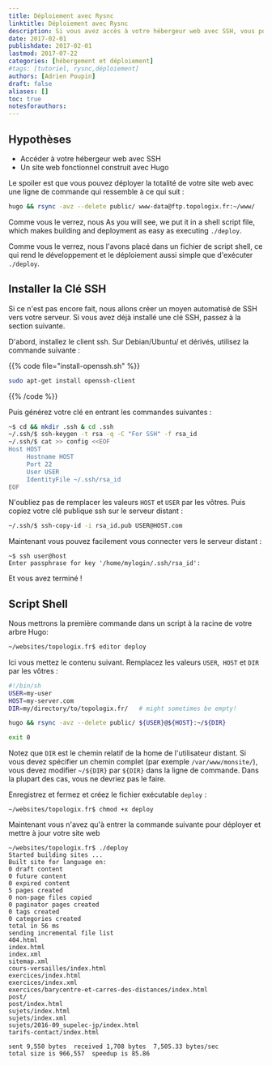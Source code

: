 ```yaml
---
title: Déploiement avec Rysnc
linktitle: Déploiement avec Rysnc
description: Si vous avez accès à votre hébergeur web avec SSH, vous pouvez utiliser une simple commande rsync en une ligne pour déployer incrémentalement la totalité de votre site web Hugo.
date: 2017-02-01
publishdate: 2017-02-01
lastmod: 2017-07-22
categories: [hébergement et déploiement]
#tags: [tutoriel, rysnc,déploiement]
authors: [Adrien Poupin]
draft: false
aliases: []
toc: true
notesforauthors:
---
```


## Hypothèses

* Accéder à votre hébergeur web avec SSH
* Un site web fonctionnel construit avec Hugo

Le spoiler est que vous pouvez déployer la totalité de votre site web avec une ligne de commande qui ressemble à ce qui suit :

```bash
hugo && rsync -avz --delete public/ www-data@ftp.topologix.fr:~/www/
```

Comme vous le verrez, nous As you will see, we put it in a shell script file, which makes building and deployment as easy as executing `./deploy`.

Comme vous le verrez, nous l'avons placé dans un fichier de script shell, ce qui rend le développement et le déploiement aussi simple que d'exécuter `./deploy`.

## Installer la Clé SSH

Si ce n'est pas encore fait, nous allons créer un moyen automatisé de SSH vers votre serveur. Si vous avez déjà installé une clé SSH, passez à la section suivante.

D'abord, installez le client ssh. Sur Debian/Ubuntu/ et dérivés, utilisez la commande suivante :

{{% code file="install-openssh.sh" %}}
```bash
sudo apt-get install openssh-client
```
{{% /code %}}

Puis générez votre clé en entrant les commandes suivantes :

```bash
~$ cd && mkdir .ssh & cd .ssh
~/.ssh/$ ssh-keygen -t rsa -q -C "For SSH" -f rsa_id
~/.ssh/$ cat >> config <<EOF
Host HOST
     Hostname HOST
     Port 22
     User USER
     IdentityFile ~/.ssh/rsa_id
EOF
```

N'oubliez pas de remplacer les valeurs `HOST` et `USER` par les vôtres. Puis copiez votre clé publique ssh sur le serveur distant : 

```bash
~/.ssh/$ ssh-copy-id -i rsa_id.pub USER@HOST.com
```

Maintenant vous pouvez facilement vous connecter vers le serveur distant :

```
~$ ssh user@host
Enter passphrase for key '/home/mylogin/.ssh/rsa_id':
```

Et vous avez terminé !

## Script Shell

Nous mettrons la première commande dans un script à la racine de votre arbre Hugo:

```bash
~/websites/topologix.fr$ editor deploy
```

Ici vous mettez le contenu suivant. Remplacez les valeurs `USER`,` HOST` et `DIR` par les vôtres :

```bash
#!/bin/sh
USER=my-user
HOST=my-server.com
DIR=my/directory/to/topologix.fr/   # might sometimes be empty!

hugo && rsync -avz --delete public/ ${USER}@${HOST}:~/${DIR}

exit 0
```

Notez que `DIR` est le chemin relatif de la home de l'utilisateur distant. Si vous devez spécifier un chemin complet (par exemple `/var/www/monsite/`), vous devez modifier `~/${DIR}` par `${DIR}` dans la ligne de commande. Dans la plupart des cas, vous ne devriez pas le faire.

Enregistrez et fermez et créez le fichier exécutable `deploy` :

```
~/websites/topologix.fr$ chmod +x deploy
```

Maintenant vous n'avez qu'à entrer la commande suivante pour déployer et mettre à jour votre site web 

```
~/websites/topologix.fr$ ./deploy
Started building sites ...
Built site for language en:
0 draft content
0 future content
0 expired content
5 pages created
0 non-page files copied
0 paginator pages created
0 tags created
0 categories created
total in 56 ms
sending incremental file list
404.html
index.html
index.xml
sitemap.xml
cours-versailles/index.html
exercices/index.html
exercices/index.xml
exercices/barycentre-et-carres-des-distances/index.html
post/
post/index.html
sujets/index.html
sujets/index.xml
sujets/2016-09_supelec-jp/index.html
tarifs-contact/index.html

sent 9,550 bytes  received 1,708 bytes  7,505.33 bytes/sec
total size is 966,557  speedup is 85.86
```
